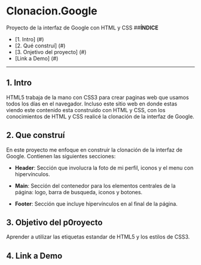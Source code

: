# Clonacion.Google
Proyecto de la interfaz de Google con HTML y CSS
##**ÍNDICE**

* [1. Intro] (#)
* [2. Qué construí] (#)
* [3. Onjetivo del proyecto] (#)
* [Link a Demo] (#)

***
## 1. Intro

HTML5 trabaja de la mano con CSS3 para crear paginas web que usamos todos los días en el navegador. Incluso este sitio web en donde estas viendo este contenido esta construido con HTML y CSS, con los conocimientos de HTML y CSS realicé la clonación de la interfaz de Google.

## 2. Que construí
En este proyecto me enfoque en construir la clonación de la interfaz de Google. Contienen las siguientes secciones:

* **Header**: Sección que involucra la foto de mi perfil, iconos y el menu con hipervínculos.

* **Main**: Sección del contenedor para los elementos centrales de la página: logo, barra de busqueda, iconos y botones.

* **Footer**: Sección que incluye hipervínculos en al final de la página.

## 3. Objetivo del p0royecto
Aprender a utilizar las etiquetas estandar de HTML5 y los estilos de CSS3.

## 4. Link a Demo

